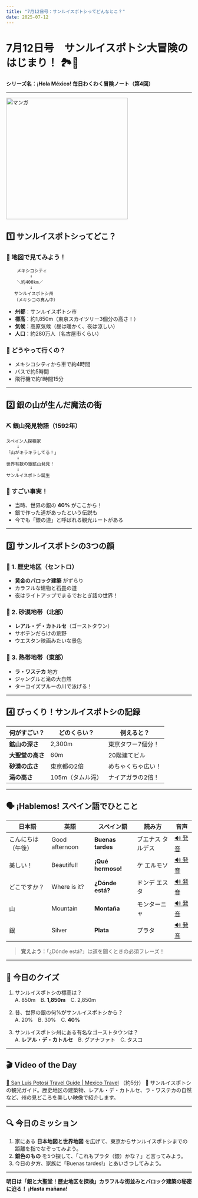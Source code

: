 ```yaml
---
title: "7月12日号：サンルイスポトシってどんなとこ？"
date: 2025-07-12
---
```


# 7月12日号　サンルイスポトシ大冒険のはじまり！ 🏞️🏰
**シリーズ名：¡Hola México! 毎日わくわく冒険ノート（第4回）**

---
<img src="/mexico-articles/assets/2025-07-12-comic.png" alt="マンガ" width="330" />

## 1️⃣ サンルイスポトシってどこ？

### 📍 地図で見てみよう！
```
    メキシコシティ
         ↓
    ＼約400km／
         ↓
   サンルイスポトシ州
   （メキシコの真ん中）
```

- **州都**：サンルイスポトシ市
- **標高**：約1,850m（東京スカイツリー3個分の高さ！）
- **気候**：高原気候（昼は暖かく、夜は涼しい）
- **人口**：約280万人（名古屋市くらい）

### 🚗 どうやって行くの？
- メキシコシティから車で約4時間
- バスで約5時間
- 飛行機で約1時間15分

---

## 2️⃣ 銀の山が生んだ魔法の街

### ⛏️ 銀山発見物語（1592年）
```
スペイン人探検家
    ↓
「山がキラキラしてる！」
    ↓
世界有数の銀鉱山発見！
    ↓
サンルイスポトシ誕生
```

### 💎 すごい事実！
- 当時、世界の銀の **40%** がここから！
- 銀で作った道があったという伝説も
- 今でも「銀の道」と呼ばれる観光ルートがある

---

## 3️⃣ サンルイスポトシの3つの顔

### 🏰 1. 歴史地区（セントロ）
- **黄金のバロック建築** がずらり
- カラフルな建物と石畳の道
- 夜はライトアップでまるでおとぎ話の世界！

### 🌵 2. 砂漠地帯（北部）
- **レアル・デ・カトルセ**（ゴーストタウン）
- サボテンだらけの荒野
- ウエスタン映画みたいな景色

### 🌴 3. 熱帯地帯（東部）
- **ラ・ワステカ** 地方
- ジャングルと滝の大自然
- ターコイズブルーの川で泳げる！

---

## 4️⃣ びっくり！サンルイスポトシの記録

| 何がすごい？ | どのくらい？ | 例えると？ |
|------------|------------|----------|
| **鉱山の深さ** | 2,300m | 東京タワー7個分！ |
| **大聖堂の高さ** | 60m | 20階建てビル |
| **砂漠の広さ** | 東京都の2倍 | めちゃくちゃ広い！ |
| **滝の高さ** | 105m（タムル滝） | ナイアガラの2倍！ |

---

## 🗣️ ¡Hablemos! スペイン語でひとこと

| 日本語 | 英語 | スペイン語 | 読み方 | 音声 |
|--------|------|------------|--------|------|
| こんにちは（午後） | Good afternoon | **Buenas tardes** | ブエナス タルデス | [🔊 発音](https://www.spanishdict.com/pronunciation/buenas%20tardes) |
| 美しい！ | Beautiful! | **¡Qué hermoso!** | ケ エルモソ | [🔊 発音](https://www.spanishdict.com/pronunciation/qué%20hermoso) |
| どこですか？ | Where is it? | **¿Dónde está?** | ドンデ エスタ | [🔊 発音](https://www.spanishdict.com/pronunciation/dónde%20está) |
| 山 | Mountain | **Montaña** | モンターニャ | [🔊 発音](https://www.spanishdict.com/pronunciation/montaña) |
| 銀 | Silver | **Plata** | プラタ | [🔊 発音](https://www.spanishdict.com/pronunciation/plata) |

> **覚えよう**：「¿Dónde está?」は道を聞くときの必須フレーズ！

---

## 🎲 今日のクイズ

1. サンルイスポトシの標高は？  
   A. 850m　B. **1,850m**　C. 2,850m

2. 昔、世界の銀の何%がサンルイスポトシから？  
   A. 20%　B. 30%　C. **40%**

3. サンルイスポトシ州にある有名なゴーストタウンは？  
   A. **レアル・デ・カトルセ**　B. グアナファト　C. タスコ

---

## 🎬 Video of the Day
[🔗 San Luis Potosí Travel Guide | Mexico Travel](https://www.youtube.com/watch?v=ZInjsZuTSww) （約5分）
📝 サンルイスポトシの観光ガイド。歴史地区の建築物、レアル・デ・カトルセ、ラ・ワステカの自然など、州の見どころを美しい映像で紹介します。

---

## 🔍 今日のミッション

1. 家にある **日本地図と世界地図** を広げて、東京からサンルイスポトシまでの距離を指でなぞってみよう。
2. **銀色のもの** を5つ探して、「これもプラタ（銀）かな？」と言ってみよう。
3. 今日の夕方、家族に「Buenas tardes!」とあいさつしてみよう。

---

**明日は「銀と大聖堂！歴史地区を探検」カラフルな街並みとバロック建築の秘密に迫る！ ¡Hasta mañana!**